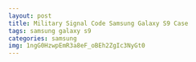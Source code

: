 ```yaml
---
layout: post
title: Military Signal Code Samsung Galaxy S9 Case
tags: samsung galaxy s9
categories: samsung
img: 1ngG0HzwpEmR3a8eF_oBEh2ZgIc3NyGt0
---
```

